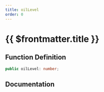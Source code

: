 ```yaml
---
title: oilLevel
order: 0
---
```


# {{ $frontmatter.title }}

## Function Definition

```ts
public oilLevel: number;
```

## Documentation

<!--@include: ./parts/oilLevel.md-->
